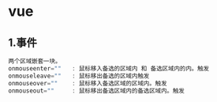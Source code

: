 # vue

## 1.事件

```javascript
两个区域嵌套一块。
onmouseenter=""   : 鼠标移入备选的区域内 和 备选区域内的内。触发
onmouseleave=""   : 鼠标移出备选的区域内触发
onmouseover=""    : 鼠标移入备选区域的区域内。触发
onmouseout=""     : 鼠标移出备选区域内的备选区域内。触发
```

















































































